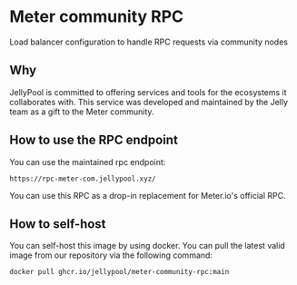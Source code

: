 # Meter community RPC
Load balancer configuration to handle RPC requests via community nodes

## Why
JellyPool is committed to offering services and tools for the ecosystems it collaborates with. This service was developed and maintained by the Jelly team as a gift to the Meter community.

## How to use the RPC endpoint
You can use the maintained rpc endpoint:

`https://rpc-meter-com.jellypool.xyz/`

You can use this RPC as a drop-in replacement for Meter.io's official RPC.

## How to self-host
You can self-host this image by using docker.
You can pull the latest valid image from our repository via the following command:

``docker pull ghcr.io/jellypool/meter-community-rpc:main``

